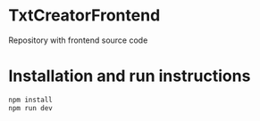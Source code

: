 # TxtCreatorFrontend
Repository with frontend source code
# Installation and run instructions
```sh
npm install
npm run dev
```
